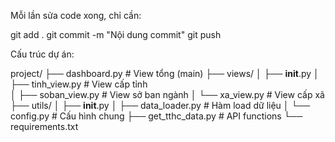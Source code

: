 Mỗi lần sửa code xong, chỉ cần:

git add .
git commit -m "Nội dung commit"
git push


Cấu trúc dự án:

project/
├── dashboard.py              # View tổng (main)
├── views/
│   ├── __init__.py
│   ├── tinh_view.py         # View cấp tỉnh  
│   ├── soban_view.py        # View sở ban ngành
│   └── xa_view.py           # View cấp xã
├── utils/
│   ├── __init__.py
│   ├── data_loader.py       # Hàm load dữ liệu
│   └── config.py            # Cấu hình chung
├── get_tthc_data.py         # API functions
└── requirements.txt